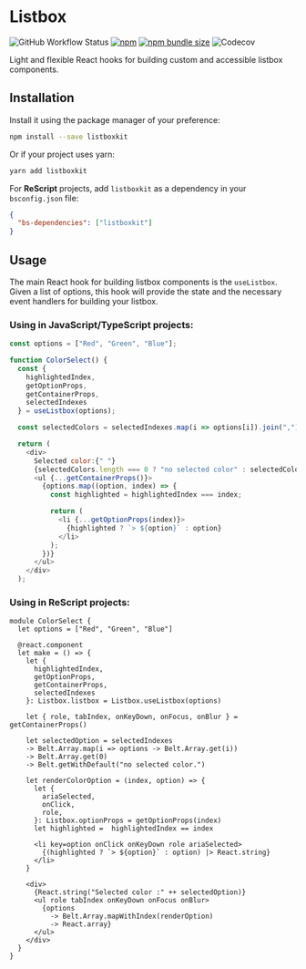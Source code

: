 # Listbox

![GitHub Workflow Status](https://img.shields.io/github/workflow/status/brnrdog/listbox/Release?style=flat-square)
[![npm](https://img.shields.io/npm/v/listboxkit?style=flat-square)](https://www.npmjs.com/package/listboxkit)
[![npm bundle size](https://img.shields.io/bundlephobia/min/listboxkit?style=flat-square)](https://bundlephobia.com/result?p=listboxkit)
![Codecov](https://img.shields.io/codecov/c/github/brnrdog/listbox?style=flat-square)

Light and flexible React hooks for building custom and accessible listbox components.

## Installation

Install it using the package manager of your preference:

```bash
npm install --save listboxkit
```

Or if your project uses yarn:

```bash
yarn add listboxkit
```

For **ReScript** projects, add `listboxkit` as a dependency in your `bsconfig.json` file:

```json
{
  "bs-dependencies": ["listboxkit"]
}
```

## Usage

The main React hook for building listbox components is the `useListbox`. Given a list of options, this hook will provide the state and the necessary event handlers for building your listbox.

### Using in JavaScript/TypeScript projects:

```js
const options = ["Red", "Green", "Blue"];

function ColorSelect() {
  const {
    highlightedIndex,
    getOptionProps,
    getContainerProps,
    selectedIndexes
  } = useListbox(options);

  const selectedColors = selectedIndexes.map(i => options[i]).join(",")

  return (
    <div>
      Selected color:{" "}
      {selectedColors.length === 0 ? "no selected color" : selectedColors}.
      <ul {...getContainerProps()}>
        {options.map((option, index) => {
          const highlighted = highlightedIndex === index;

          return (
            <li {...getOptionProps(index)}>
              {highlighted ? `> ${option}` : option}
            </li>
          );
        })}
      </ul>
    </div>
  );
```

### Using in ReScript projects:

```rescript
module ColorSelect {
  let options = ["Red", "Green", "Blue"]

  @react.component
  let make = () => {
    let {
      highlightedIndex,
      getOptionProps,
      getContainerProps,
      selectedIndexes
    }: Listbox.listbox = Listbox.useListbox(options)

    let { role, tabIndex, onKeyDown, onFocus, onBlur } = getContainerProps()

    let selectedOption = selectedIndexes
    -> Belt.Array.map(i => options -> Belt.Array.get(i))
    -> Belt.Array.get(0)
    -> Belt.getWithDefault("no selected color.")

    let renderColorOption = (index, option) => {
      let {
        ariaSelected,
        onClick,
        role,
      }: Listbox.optionProps = getOptionProps(index)
      let highlighted =  highlightedIndex == index

      <li key=option onClick onKeyDown role ariaSelected>
        {(highlighted ? `> ${option}` : option) |> React.string}
      </li>
    }

    <div>
      {React.string("Selected color :" ++ selectedOption)}
      <ul role tabIndex onKeyDown onFocus onBlur>
        {options
          -> Belt.Array.mapWithIndex(renderOption)
          -> React.array}
      </ul>
    </div>
  }
}
```
